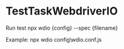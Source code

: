 # TestTaskWebdriverIO
Run test
npx wdio {config} --spec {filename}

Example: npx wdio config\wdio.conf.js
